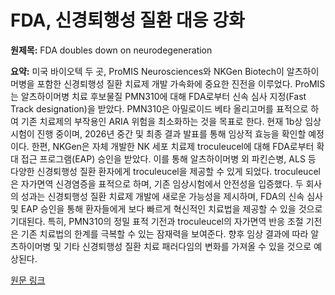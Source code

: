 # FDA, 신경퇴행성 질환 대응 강화

**원제목:** FDA doubles down on neurodegeneration

**요약:** 미국 바이오텍 두 곳, ProMIS Neurosciences와 NKGen Biotech이 알츠하이머병을 포함한 신경퇴행성 질환 치료제 개발 가속화에 중요한 진전을 이루었다. ProMIS는 알츠하이머병 치료 후보물질 PMN310에 대해 FDA로부터 신속 심사 지정(Fast Track designation)을 받았다. PMN310은 아밀로이드 베타 올리고머를 표적으로 하여 기존 치료제의 부작용인 ARIA 위험을 최소화하는 것을 목표로 한다.  현재 1b상 임상시험이 진행 중이며, 2026년 중간 및 최종 결과 발표를 통해 임상적 효능을 확인할 예정이다. 한편, NKGen은 자체 개발한 NK 세포 치료제 troculeucel에 대해 FDA로부터 확대 접근 프로그램(EAP) 승인을 받았다.  이를 통해 알츠하이머병 외 파킨슨병, ALS 등 다양한 신경퇴행성 질환 환자에게 troculeucel을 제공할 수 있게 되었다.  troculeucel은  자가면역 신경염증을 표적으로 하며,  기존 임상시험에서 안전성을 입증했다.  두 회사의 성과는 신경퇴행성 질환 치료제 개발에 새로운 가능성을 제시하며,  FDA의 신속 심사 및 EAP 승인을 통해 환자들에게 보다 빠르게 혁신적인 치료법을 제공할 수 있을 것으로 기대된다.  특히, PMN310의 정밀 표적 기전과 troculeucel의 자가면역 반응 조절 기전은 기존 치료법의 한계를 극복할 수 있는 잠재력을 보여준다.  향후 임상 결과에 따라  알츠하이머병 및 기타 신경퇴행성 질환 치료 패러다임의 변화를 가져올 수 있을 것으로 예상된다.

[원문 링크](https://longevity.technology/news/fda-doubles-down-on-neurodegeneration/)
